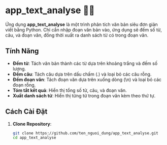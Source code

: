 # app_text_analyse 🐍💥

Ứng dụng **app_text_analyse** là một trình phân tích văn bản siêu đơn giản viết bằng Python. Chỉ cần nhập đoạn văn bản vào, ứng dụng sẽ đếm số từ, câu, và đoạn văn, đồng thời xuất ra danh sách từ có trong đoạn văn.

## Tính Năng
- **Đếm từ**: Tách văn bản thành các từ dựa trên khoảng trắng và đếm số lượng.
- **Đếm câu**: Tách câu dựa trên dấu chấm (.) và loại bỏ các câu rỗng.
- **Đếm đoạn văn**: Tách đoạn văn dựa trên xuống dòng (\n) và loại bỏ các đoạn rỗng.
- **Tóm tắt kết quả**: Hiển thị tổng số từ, câu, và đoạn văn.
- **Xuất danh sách từ**: Hiển thị từng từ trong đoạn văn kèm theo thứ tự.

## Cách Cài Đặt
1. **Clone Repository**:
   ```bash
   git clone https://github.com/ten_nguoi_dung/app_text_analyse.git
   cd app_text_analyse
